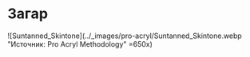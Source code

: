 # Загар

![Suntanned_Skintone](../_images/pro-acryl/Suntanned_Skintone.webp "Источник: Pro Acryl Methodology" =650x)